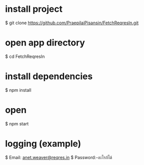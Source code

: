 
# install project
$ git clone https://github.com/PraepilaiPisansin/FetchReqresIn.git

# open app directory
$ cd FetchReqresIn

# install dependencies
$ npm install

# open
$ npm start

# logging (example)
$ Email: anet.weaver@reqres.in
$ Password:-อะไรก้ได้



